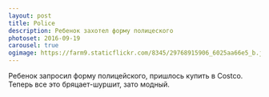```yaml
---
layout: post
title: Police
description: Ребенок захотел форму полицеского
photoset: 2016-09-19
carousel: true
ogimage: https://farm9.staticflickr.com/8345/29768915906_6025aa66e5_b.jpg
---
```


Ребенок запросил форму полицейского, пришлось купить в Сostco. Теперь все это бряцает-шуршит, зато модный.